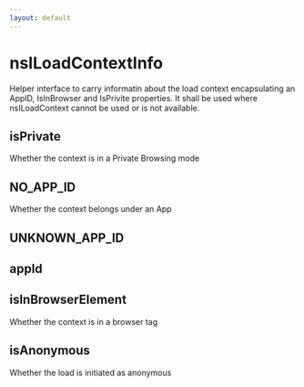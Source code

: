 ```yaml
---
layout: default
---
```


# nsILoadContextInfo #

Helper interface to carry informatin about the load context
encapsulating an AppID, IsInBrowser and IsPrivite properties.
It shall be used where nsILoadContext cannot be used or is not
available.


## isPrivate ##

Whether the context is in a Private Browsing mode


## NO_APP_ID ##

Whether the context belongs under an App


## UNKNOWN_APP_ID ##

## appId ##

## isInBrowserElement ##

Whether the context is in a browser tag


## isAnonymous ##

Whether the load is initiated as anonymous

